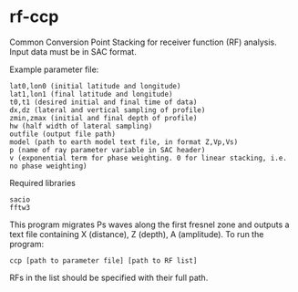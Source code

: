 # rf-ccp
Common Conversion Point Stacking for receiver function (RF) analysis. Input data must be in SAC format.

Example parameter file:

    lat0,lon0 (initial latitude and longitude)
    lat1,lon1 (final latitude and longitude)
    t0,t1 (desired initial and final time of data)
    dx,dz (lateral and vertical sampling of profile)
    zmin,zmax (initial and final depth of profile)
    hw (half width of lateral sampling)
    outfile (output file path)
    model (path to earth model text file, in format Z,Vp,Vs)
    p (name of ray parameter variable in SAC header)
    v (exponential term for phase weighting. 0 for linear stacking, i.e. no phase weighting)
    
Required libraries

    sacio
    fftw3
    
This program migrates Ps waves along the first fresnel zone and outputs a text file containing X (distance), Z (depth), A (amplitude). To run the program:

    ccp [path to parameter file] [path to RF list]
    
RFs in the list should be specified with their full path.
